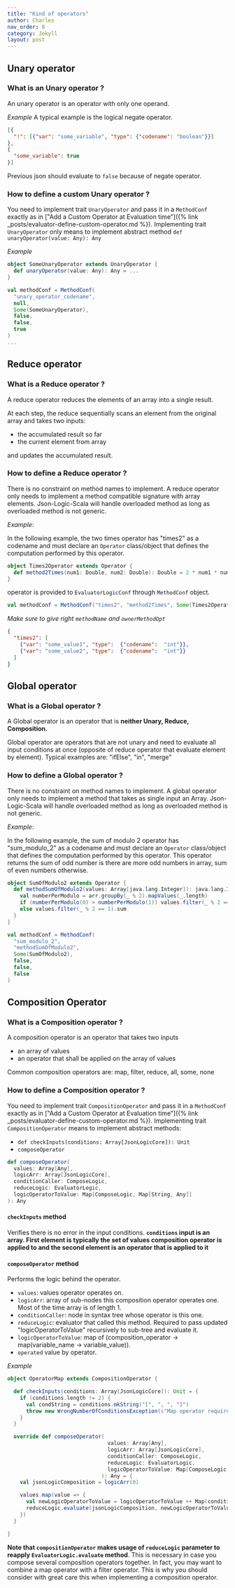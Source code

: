 ```yaml
---
title: "Kind of operators"
author: Charles
nav_order: 8
category: Jekyll
layout: post
---
```


## Unary operator

### What is an Unary operator ?

An unary operator is an operator with only one operand.

*Example*
A typical example is the logical negate operator.
```json
[{
  "!": [{"var": "some_variable", "type": {"codename": "boolean"}}]
},
{
  "some_variable": true
}]
```
Previous json should evaluate to `false` because of negate operator.

### How to define a custom Unary operator ?
You need to implement trait `UnaryOperator` and pass it in a `MethodConf` exactly as in ["Add a Custom Operator at Evaluation time"]({% link _posts/evaluator-define-custom-operator.md %}).
Implementing trait `UnaryOperator` only means to implement abstract method `def unaryOperator(value: Any): Any`

*Example*
```scala
object SomeUnaryOperator extends UnaryOperator {
  def unaryOperator(value: Any): Any = ...
}

val methodConf = MethodConf(
  "unary_operator_codename",
  null,
  Some(SomeUnaryOperator),
  false,
  false,
  true
)
...
```


## Reduce operator

### What is a Reduce operator ?

A reduce operator reduces the elements of an array into a single result.

At each step, the reduce sequentially scans an element from the original array and takes two inputs:
* the accumulated result so far
* the current element from array

and updates the accumulated result.

### How to define a Reduce operator ?

There is no constraint on method names to implement.
A reduce operator only needs to implement a method compatible signature with array elements.
Json-Logic-Scala will handle overloaded method as long as overloaded method is not generic.

*Example*:

In the following example, the two times operator has "times2" as a codename and must declare an `Operator`
class/object that defines the computation performed by this operator.

```scala
object Times2Operator extends Operator {
  def method2Times(num1: Double, num2: Double): Double = 2 * num1 * num2
}
```
operator is provided to `EvaluatorLogicConf` through `MethodConf` object.
```scala
val methodConf = MethodConf("times2", "method2Times", Some(Times2Operator), true, false, false)
```
*Make sure to give right `methodName` and `ownerMethodOpt`*

```json
{
  "times2": [
    {"var": "some_value1", "type":  {"codename":  "int"}},
    {"var": "some_value2", "type":  {"codename":  "int"}}
  ]
}
```

## Global operator


### What is a Global operator ?

A Global operator is an operator that is **neither Unary, Reduce, Composition.**

Global operator are operators that are not unary and need to evaluate all input conditions at once
(opposite of reduce operator that evaluate element by element).
Typical examples are: "ifElse", "in", "merge"

### How to define a Global operator ?

There is no constraint on method names to implement.
A global operator only needs to implement a method that takes as single input an Array.
Json-Logic-Scala will handle overloaded method as long as overloaded method is not generic.

*Example*:

In the following example, the sum of modulo 2 operator has "sum_modulo_2" as a codename and must declare an `Operator`
class/object that defines the computation performed by this operator.
This operator returns the sum of odd number is there are more odd numbers in array, sum of even numbers otherwise.

```scala
object SumOfModulo2 extends Operator {
  def methodSumOfModulo2(values: Array[java.lang.Integer]): java.lang.Integer = {
    val numberPerModulo = arr.groupBy(_ % 2).mapValues(_.length)
    if (numberPerModulo(0) > numberPerModulo(1)) values.filter(_ % 2 == 0).sum
    else values.filter(_ % 2 == 1).sum
  }
}

val methodConf = MethodConf(
  "sum_modulo_2",
  "methodSumOfModulo2",
  Some(SumOfModulo2),
  false,
  false,
  false
)
```

## Composition Operator

### What is a Composition operator ?

A composition operator is an operator that takes two inputs
* an array of values
* an operator that shall be applied on the array of values

Common composition operators are: map, filter, reduce, all, some, none

### How to define a Composition operator ?
You need to implement trait `CompositionOperator` and pass it in a `MethodConf` exactly as in ["Add a Custom Operator at Evaluation time"]({% link _posts/evaluator-define-custom-operator.md %}).
Implementing trait `CompositionOperator` means to implement abstract methods:
* `def checkInputs(conditions: Array[JsonLogicCore]): Unit`
* `composeOperator`
```scala
def composeOperator(
  values: Array[Any],
  logicArr: Array[JsonLogicCore],
  conditionCaller: ComposeLogic,
  reduceLogic: EvaluatorLogic,
  logicOperatorToValue: Map[ComposeLogic, Map[String, Any]]
): Any
```

#### `checkInputs` method
Verifies there is no error in the input conditions.
**`conditions` input is an array. First element is typically the set of values composition operator is applied to and
the second element is an operator that is applied to it**

#### `composeOperator` method
Performs the logic behind the operator.
* `values`: values operator operates on.
* `logicArr`: array of sub-nodes this composition operator operates one. Most of the time array is of length 1.
* `conditionCaller`: node in syntax tree whose operator is this one.
* `reduceLogic`: evaluator that called this method. Required to pass updated "logicOperatorToValue" recursively to sub-tree and evaluate it.
* `logicOperatorToValue`: map of (composition_operator -> map(variable_name -> variable_value)).
* `operated` value by operator.

*Example*
```scala
object OperatorMap extends CompositionOperator {

  def checkInputs(conditions: Array[JsonLogicCore]): Unit = {
    if (conditions.length != 2) {
      val condString = conditions.mkString("[", ", ", "]")
      throw new WrongNumberOfConditionsException(s"Map operator requires length of condition inputs array to be exactly 2.\nArray of conditions: $condString")
    }
  }

  override def composeOperator(
                                values: Array[Any],
                                logicArr: Array[JsonLogicCore],
                                conditionCaller: ComposeLogic,
                                reduceLogic: EvaluatorLogic,
                                logicOperatorToValue: Map[ComposeLogic, Map[String, Any]]
                              ): Any = {
    val jsonLogicComposition = logicArr(0)

    values.map(value => {
      val newLogicOperatorToValue = logicOperatorToValue ++ Map(conditionCaller -> Map("" -> value))
      reduceLogic.evaluate(jsonLogicComposition, newLogicOperatorToValue)
    })
  }

}
```

**Note that `compositionOperator` makes usage of `reduceLogic` parameter to reapply `EvaluatorLogic.evaluate` method**.
This is necessary in case you compose several composition operators together. In fact, you may want to combine
a map operator with a filter operator. This is why you should consider with great care this when implementing a composition operator.
